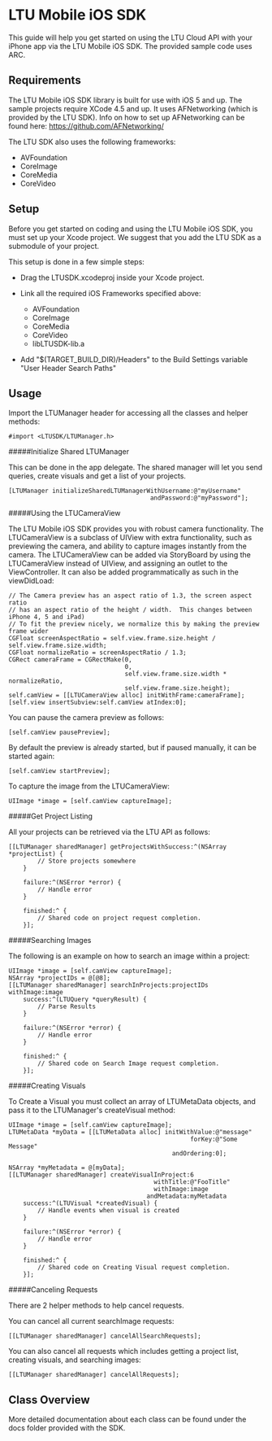 LTU Mobile iOS SDK
==================

This guide will help you get started on using the LTU Cloud API with your iPhone
app via the LTU Mobile iOS SDK.  The provided sample code uses ARC.


Requirements
------------

The LTU Mobile iOS SDK library is built for use with iOS 5 and up.  The sample
projects require XCode 4.5 and up.  It uses AFNetworking (which is provided by
the LTU SDK).
Info on how to set up AFNetworking can be found here:
https://github.com/AFNetworking/

The LTU SDK also uses the following frameworks:

* AVFoundation
* CoreImage
* CoreMedia
* CoreVideo


Setup
-----

Before you get started on coding and using the LTU Mobile iOS SDK, you must set
up your Xcode project. We suggest that you add the LTU SDK as a submodule of
your project.

This setup is done in a few simple steps:


* Drag the LTUSDK.xcodeproj inside your Xcode project.

* Link all the required iOS Frameworks specified above:
  - AVFoundation
  - CoreImage
  - CoreMedia
  - CoreVideo
  - libLTUSDK-lib.a

* Add "$(TARGET_BUILD_DIR)/Headers" to the Build Settings variable
  "User Header Search Paths"



Usage
-----

Import the LTUManager header for accessing all the classes and helper methods:

    #import <LTUSDK/LTUManager.h>


#####Initialize Shared LTUManager

This can be done in the app delegate.  The shared manager will let you send
queries, create visuals and get a list of your projects.

    [LTUManager initializeSharedLTUManagerWithUsername:@"myUsername"
                                           andPassword:@"myPassword"];


#####Using the LTUCameraView

The LTU Mobile iOS SDK provides you with robust camera functionality.  The
LTUCameraView is a subclass of UIView with extra functionality, such as
previewing the camera, and ability to capture images instantly from the camera.
The LTUCameraView can be added via StoryBoard by using the LTUCameraView instead
of UIView, and assigning an outlet to the ViewController.  It can also be added
programmatically as such in the viewDidLoad:

    // The Camera preview has an aspect ratio of 1.3, the screen aspect ratio
    // has an aspect ratio of the height / width.  This changes between iPhone 4, 5 and iPad)
    // To fit the preview nicely, we normalize this by making the preview frame wider
    CGFloat screenAspectRatio = self.view.frame.size.height / self.view.frame.size.width;
    CGFloat normalizeRatio = screenAspectRatio / 1.3;
    CGRect cameraFrame = CGRectMake(0,
                                    0,
                                    self.view.frame.size.width * normalizeRatio,
                                    self.view.frame.size.height);
    self.camView = [[LTUCameraView alloc] initWithFrame:cameraFrame];
    [self.view insertSubview:self.camView atIndex:0];

You can pause the camera preview as follows:

    [self.camView pausePreview];

By default the preview is already started, but if paused manually, it can be
started again:

    [self.camView startPreview];

To capture the image from the LTUCameraView:

    UIImage *image = [self.camView captureImage];


#####Get Project Listing

All your projects can be retrieved via the LTU API as follows:

    [[LTUManager sharedManager] getProjectsWithSuccess:^(NSArray *projectList) {
            // Store projects somewhere
        }

        failure:^(NSError *error) {
            // Handle error
        }

        finished:^ {
            // Shared code on project request completion.
        }];


#####Searching Images

The following is an example on how to search an image within a project:

    UIImage *image = [self.camView captureImage];
    NSArray *projectIDs = @[@8];
    [[LTUManager sharedManager] searchInProjects:projectIDs withImage:image
        success:^(LTUQuery *queryResult) {
            // Parse Results
        }

        failure:^(NSError *error) {
            // Handle error
        }

        finished:^ {
            // Shared code on Search Image request completion.
        }];


#####Creating Visuals

To Create a Visual you must collect an array of LTUMetaData objects, and pass it
to the LTUManager's createVisual method:

    UIImage *image = [self.camView captureImage];
    LTUMetaData *myData = [[LTUMetaData alloc] initWithValue:@"message"
                                                      forKey:@"Some Message"
                                                 andOrdering:0];

    NSArray *myMetadata = @[myData];
    [[LTUManager sharedManager] createVisualInProject:6
                                            withTitle:@"FooTitle"
                                            withImage:image
                                          andMetadata:myMetadata
        success:^(LTUVisual *createdVisual) {
            // Handle events when visual is created
        }

        failure:^(NSError *error) {
            // Handle error
        }

        finished:^ {
            // Shared code on Creating Visual request completion.
        }];


#####Canceling Requests

There are 2 helper methods to help cancel requests.

You can cancel all current searchImage requests:

    [[LTUManager sharedManager] cancelAllSearchRequests];

You can also cancel all requests which includes getting a project list, creating
visuals, and searching images:

    [[LTUManager sharedManager] cancelAllRequests];


Class Overview
--------------

More detailed documentation about each class can be found under the docs folder
provided with the SDK.
